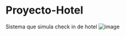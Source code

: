 # Proyecto-Hotel
Sistema que simula check in de hotel
![image](https://user-images.githubusercontent.com/124834599/228533518-dec84797-77c4-4a15-bc8c-3f1ffd26c028.png)
